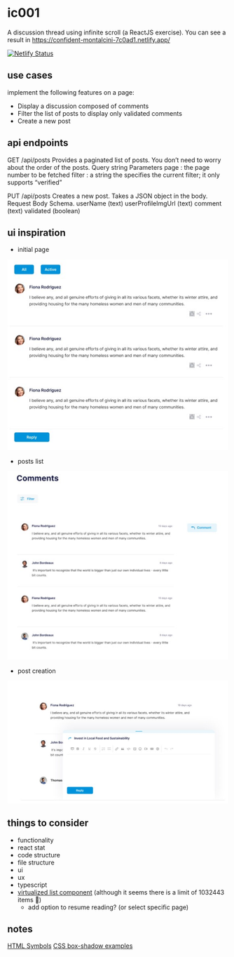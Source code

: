 # ic001

A discussion thread using infinite scroll (a ReactJS exercise).
You can see a result in https://confident-montalcini-7c0ad1.netlify.app/

[![Netlify Status](https://api.netlify.com/api/v1/badges/fbc25464-343b-498e-932a-e96defdd43cc/deploy-status)](https://app.netlify.com/sites/confident-montalcini-7c0ad1/deploys)

## use cases

implement the following features on a page:

- Display a discussion composed of comments
- Filter the list of posts to display only validated comments
- Create a new post

## api endpoints

GET
/api/posts
Provides a paginated list of posts. You don’t need to worry about the order of the posts.
Query string Parameters
page : the page number to be fetched
filter : a string the specifies the current filter; it only supports “verified”

PUT
/api/posts
Creates a new post. Takes a JSON object in the body.
Request Body Schema.
userName (text)
userProfileImgUrl (text)
comment (text)
validated (boolean)

## ui inspiration

- initial page

![page](/ui/page.jpg)

- posts list

![posts list](/ui/posts-list.jpg)

- post creation

![post creations](/ui/post-create.jpg)

## things to consider

- functionality
- react stat
- code structure
- file structure
- ui
- ux
- typescript
- [virtualized list component](https://virtuoso.dev/) (although it seems there is a limit of 1032443 items 🤔)
  - add option to resume reading? (or select specific page)

## notes

[HTML Symbols](https://www.toptal.com/designers/htmlarrows/)
[CSS box-shadow examples](https://getcssscan.com/css-box-shadow-examples)
